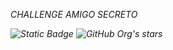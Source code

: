 <em>CHALLENGE AMIGO SECRETO<em>

![Static Badge](https://img.shields.io/badge/STATUS-FINALIZADO-GREEN)
![GitHub Org's stars](https://img.shields.io/github/stars/YeissonSteven?style=social)

